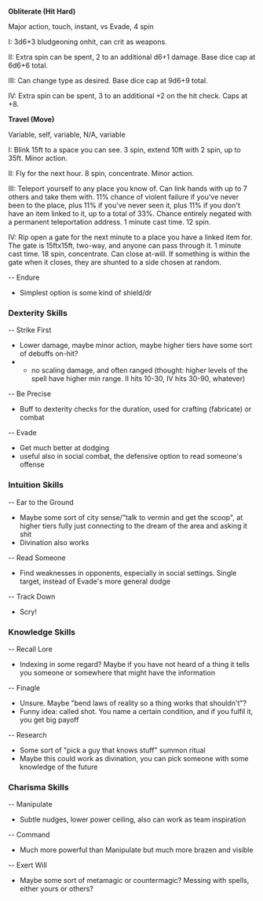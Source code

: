 __Obliterate (Hit Hard)__

Major action, touch, instant, vs Evade, 4 spin

I: 3d6+3 bludgeoning onhit, can crit as weapons.

II: Extra spin can be spent, 2 to an additional d6+1 damage. Base dice cap at 6d6+6 total.

III: Can change type as desired. Base dice cap at 9d6+9 total.

IV: Extra spin can be spent, 3 to an additional +2 on the hit check. Caps at +8.

__Travel (Move)__

Variable, self, variable, N/A, variable

I: Blink 15ft to a space you can see. 3 spin, extend 10ft with 2 spin, up to 35ft. Minor action.

II: Fly for the next hour. 8 spin, concentrate. Minor action.

III: Teleport yourself to any place you know of. Can link hands with up to 7 others and take them with. 11% chance of violent failure if you've never been to the place, plus 11% if you've never seen it, plus 11% if you don't have an item linked to it, up to a total of 33%. Chance entirely negated with a permanent teleportation address. 1 minute cast time. 12 spin.

IV: Rip open a gate for the next minute to a place you have a linked item for. The gate is 15ftx15ft, two-way, and anyone can pass through it. 1 minute cast time. 18 spin, concentrate. Can close at-will. If something is within the gate when it closes, they are shunted to a side chosen at random.

-- Endure
- Simplest option is some kind of shield/dr

### Dexterity Skills
-- Strike First
- Lower damage, maybe minor action, maybe higher tiers have some sort of debuffs on-hit?
- - no scaling damage, and often ranged (thought: higher levels of the spell have higher min range. II hits 10-30, IV hits 30-90, whatever)

-- Be Precise
- Buff to dexterity checks for the duration, used for crafting (fabricate) or combat

-- Evade
- Get much better at dodging
- useful also in social combat, the defensive option to read someone's offense

### Intuition Skills
-- Ear to the Ground
- Maybe some sort of city sense/"talk to vermin and get the scoop", at higher tiers fully just connecting to the dream of the area and asking it shit
- Divination also works

-- Read Someone
- Find weaknesses in opponents, especially in social settings. Single target, instead of Evade's more general dodge

-- Track Down
- Scry!

### Knowledge Skills
-- Recall Lore
- Indexing in some regard? Maybe if you have not heard of a thing it tells you someone or somewhere that might have the information

-- Finagle
- Unsure. Maybe "bend laws of reality so a thing works that shouldn't"?
- Funny idea: called shot. You name a certain condition, and if you fulfil it, you get big payoff

-- Research
- Some sort of "pick a guy that knows stuff" summon ritual
- Maybe this could work as divination, you can pick someone with some knowledge of the future

### Charisma Skills
-- Manipulate
- Subtle nudges, lower power ceiling, also can work as team inspiration

-- Command
- Much more powerful than Manipulate but much more brazen and visible

-- Exert Will
- Maybe some sort of metamagic or countermagic? Messing with spells, either yours or others?

